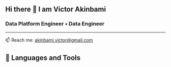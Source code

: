 ## Hi there 👋 I am Victor Akinbami


### Data Platform Engineer • Data Engineer
_______________________________________________________________________________________________________________________________________________________________________

📫 Reach me: akinbami.victor@gmail.com

## 🧰 Languages and Tools






